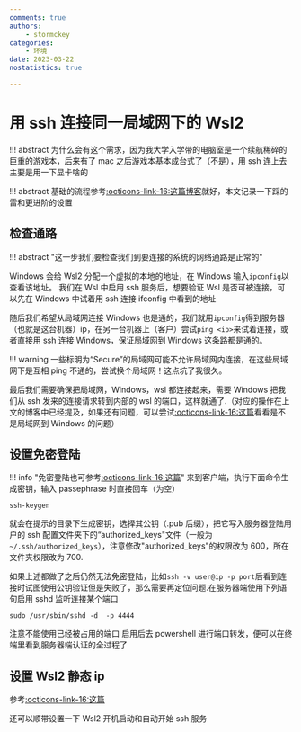 ```yaml
---
comments: true
authors:
    - stormckey
categories:
    - 环境
date: 2023-03-22
nostatistics: true

---
```

# 用 ssh 连接同一局域网下的 Wsl2
!!! abstract
    为什么会有这个需求，因为我大学入学带的电脑室是一个续航稀碎的巨重的游戏本，后来有了 mac 之后游戏本基本成台式了（不是），用 ssh 连上去主要是用一下显卡啥的
<!-- more -->
!!! abstract
    基础的流程参考[:octicons-link-16:这篇博客](https://blog.csdn.net/qq_24211837/article/details/117386077)就好，本文记录一下踩的雷和更进阶的设置

## 检查通路

!!! abstract "这一步我们要检查我们到要连接的系统的网络通路是正常的"


Windows 会给 Wsl2 分配一个虚拟的本地的地址，在 Windows 输入`ipconfig`以查看该地址。
我们在 Wsl 中启用 ssh 服务后，想要验证 Wsl 是否可被连接，可以先在 Windows 中试着用 ssh 连接 ifconfig 中看到的地址

随后我们希望从局域网连接 Windows 也是通的，我们就用`ipconfig`得到服务器（也就是这台机器）ip，在另一台机器上（客户）尝试`ping <ip>`来试着连接，或者直接用 ssh 连接 Windows，保证局域网到 Windows 这条路都是通的。

!!! warning
    一些标明为“Secure”的局域网可能不允许局域网内连接，在这些局域网下是互相 ping 不通的，尝试换个局域网！这点坑了我很久。

最后我们需要确保把局域网，Windows，wsl 都连接起来，需要 Windows 把我们从 ssh 发来的连接请求转到内部的 wsl 的端口，这样就通了.（对应的操作在上文的博客中已经提及，如果还有问题，可以尝试[:octicons-link-16:这篇](https://cloud.tencent.com/developer/article/1420930)看看是不是局域网到 Windows 的问题）

## 设置免密登陆

!!! info "免密登陆也可参考[:octicons-link-16:这篇](https://stormckey.github.io/Blog/docker_minisql/#3sshvscode)"
来到客户端，执行下面命令生成密钥，输入 passephrase 时直接回车（为空）

```
ssh-keygen
```

就会在提示的目录下生成密钥，选择其公钥（.pub 后缀），把它写入服务器登陆用户的 ssh 配置文件夹下的“authorized_keys"文件（一般为`~/.ssh/authorized_keys`），注意修改"authorized_keys"的权限改为 600，所在文件夹权限改为 700.

如果上述都做了之后仍然无法免密登陆，比如`ssh -v user@ip -p port`后看到连接时试图使用公钥验证但是失败了，那么需要再定位问题.在服务器端使用下列语句启用 sshd 监听连接某个端口
```
sudo /usr/sbin/sshd -d  -p 4444
```
注意不能使用已经被占用的端口
启用后去 powershell 进行端口转发，便可以在终端里看到服务器端认证的全过程了

## 设置 Wsl2 静态 ip

参考[:octicons-link-16:这篇](https://blog.csdn.net/weixin_41301508/article/details/108939520)

还可以顺带设置一下 Wsl2 开机启动和自动开始 ssh 服务



